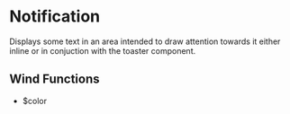 # Notification

Displays some text in an area intended to draw attention towards it either
inline or in conjuction with the toaster component.

## Wind Functions
- $color

[html: examples/notification.html : component.md]: #
